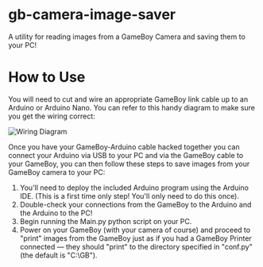# gb-camera-image-saver
A utility for reading images from a GameBoy Camera and saving them to your PC!

# How to Use

You will need to cut and wire an appropriate GameBoy link cable up to an Arduino or Arduino Nano. You can refer to this handy diagram to make sure you get the wiring correct:

![Wiring Diagram](https://raw.githubusercontent.com/AWBuchanan7/gb-camera-image-saver/master/external-link-pin-out.png)

Once you have your GameBoy-Arduino cable hacked together you can connect your Arduino via USB to your PC and via the GameBoy cable to your GameBoy, you can then follow these steps to save images from your GameBoy camera to your PC:
 1. You'll need to deploy the included Arduino program using the Arduino IDE. (This is a first time only step! You'll only need to do this once).
 2. Double-check your connections from the GameBoy to the Arduino and the Arduino to the PC!
 3. Begin running the Main.py python script on your PC.
 4. Power on your GameBoy (with your camera of course) and proceed to "print" images from the GameBoy just as if you had a GameBoy Printer connected — they should "print" to the directory specified in "conf.py" (the default is "C:\GB\").
